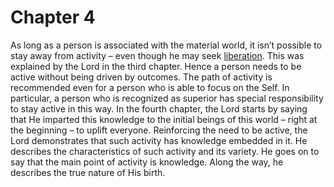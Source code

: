 # <a name='_Chapter_4'></a><a name='_Toc488528595'></a>Chapter 4

As long as a person is associated with the material world, it isn’t possible to stay away from activity – even though he may seek [liberation](Moksha). This was explained by the Lord in the third chapter. Hence a person needs to be active without being driven by outcomes. The path of activity is recommended even for a person who is able to focus on the Self. In particular, a person who is recognized as superior has special responsibility to stay active in this way.
In the fourth chapter, the Lord starts by saying that He imparted this knowledge to the initial beings of this world – right at the beginning – to uplift everyone. Reinforcing the need to be active, the Lord demonstrates that such activity has knowledge embedded in it. He describes the characteristics of such activity and its variety. He goes on to say that the main point of activity is knowledge. Along the way, he describes the true nature of His birth.


